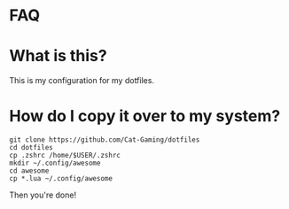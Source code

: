 # FAQ

# What is this?
This is my configuration for my dotfiles.

# How do I copy it over to my system?
```
git clone https://github.com/Cat-Gaming/dotfiles
cd dotfiles
cp .zshrc /home/$USER/.zshrc
mkdir ~/.config/awesome
cd awesome
cp *.lua ~/.config/awesome
```
Then you're done!

